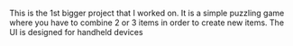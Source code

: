 This is the 1st bigger project that I worked on. 
It is a simple puzzling game where you have to combine 2 or 3 items in order to create new items.
The UI is designed for handheld devices

